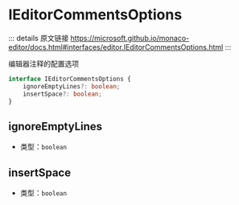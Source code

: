 # IEditorCommentsOptions

<backTop />
        
::: details 原文链接
https://microsoft.github.io/monaco-editor/docs.html#interfaces/editor.IEditorCommentsOptions.html
:::

编辑器注释的配置选项

```ts
interface IEditorCommentsOptions {
    ignoreEmptyLines?: boolean;
    insertSpace?: boolean;
}
```

## ignoreEmptyLines
- 类型：`boolean`

## insertSpace
- 类型：`boolean`

